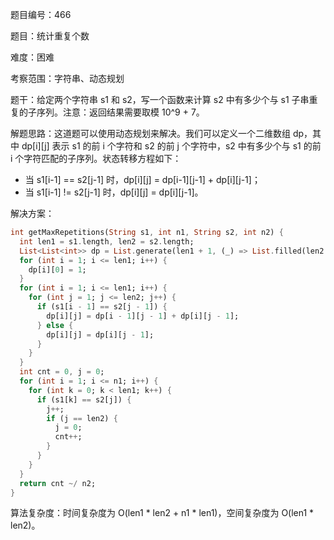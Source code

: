 题目编号：466

题目：统计重复个数

难度：困难

考察范围：字符串、动态规划

题干：给定两个字符串 s1 和 s2，写一个函数来计算 s2 中有多少个与 s1 子串重复的子序列。注意：返回结果需要取模 10^9 + 7。

解题思路：这道题可以使用动态规划来解决。我们可以定义一个二维数组 dp，其中 dp[i][j] 表示 s1 的前 i 个字符和 s2 的前 j 个字符中，s2 中有多少个与 s1 的前 i 个字符匹配的子序列。状态转移方程如下：

- 当 s1[i-1] == s2[j-1] 时，dp[i][j] = dp[i-1][j-1] + dp[i][j-1]；
- 当 s1[i-1] != s2[j-1] 时，dp[i][j] = dp[i][j-1]。

解决方案：

```dart
int getMaxRepetitions(String s1, int n1, String s2, int n2) {
  int len1 = s1.length, len2 = s2.length;
  List<List<int>> dp = List.generate(len1 + 1, (_) => List.filled(len2 + 1, 0));
  for (int i = 1; i <= len1; i++) {
    dp[i][0] = 1;
  }
  for (int i = 1; i <= len1; i++) {
    for (int j = 1; j <= len2; j++) {
      if (s1[i - 1] == s2[j - 1]) {
        dp[i][j] = dp[i - 1][j - 1] + dp[i][j - 1];
      } else {
        dp[i][j] = dp[i][j - 1];
      }
    }
  }
  int cnt = 0, j = 0;
  for (int i = 1; i <= n1; i++) {
    for (int k = 0; k < len1; k++) {
      if (s1[k] == s2[j]) {
        j++;
        if (j == len2) {
          j = 0;
          cnt++;
        }
      }
    }
  }
  return cnt ~/ n2;
}
```

算法复杂度：时间复杂度为 O(len1 * len2 + n1 * len1)，空间复杂度为 O(len1 * len2)。